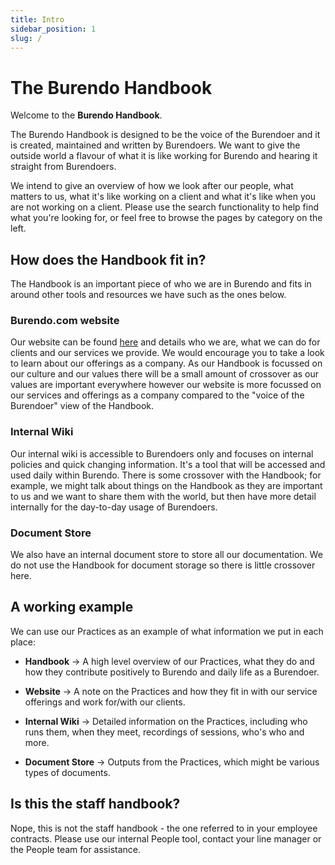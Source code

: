 ```yaml
---
title: Intro
sidebar_position: 1
slug: /
---
```

# The Burendo Handbook

Welcome to the **Burendo Handbook**.

The Burendo Handbook is designed to be the voice of the Burendoer and it is created, maintained and written by Burendoers. We want to give the outside world a flavour of what it is like working for Burendo and hearing it straight from Burendoers.

We intend to give an overview of how we look after our people, what matters to us, what it's like working on a client and what it's like when you are not working on a client. Please use the search functionality to help find what you're looking for, or feel free to browse the pages by category on the left.

## How does the Handbook fit in?

The Handbook is an important piece of who we are in Burendo and fits in around other tools and resources we have such as the ones below.

### Burendo.com website

Our website can be found [here](http://www.burendo.com) and details who we are, what we can do for clients and our services we provide. We would encourage you to take a look to learn about our offerings as a company. As our Handbook is focussed on our culture and our values there will be a small amount of crossover as our values are important everywhere however our website is more focussed on our services and offerings as a company compared to the "voice of the Burendoer" view of the Handbook.

### Internal Wiki

Our internal wiki is accessible to Burendoers only and focuses on internal policies and quick changing information. It's a tool that will be accessed and used daily within Burendo. There is some crossover with the Handbook; for example, we might talk about things on the Handbook as they are important to us and we want to share them with the world, but then have more detail internally for the day-to-day usage of Burendoers.

### Document Store

We also have an internal document store to store all our documentation. We do not use the Handbook for document storage so there is little crossover here.

## A working example

We can use our Practices as an example of what information we put in each place:

*   **Handbook** -> A high level overview of our Practices, what they do and how they contribute positively to Burendo and daily life as a Burendoer.
    
*   **Website** -> A note on the Practices and how they fit in with our service offerings and work for/with our clients.
    
*   **Internal Wiki** -> Detailed information on the Practices, including who runs them, when they meet, recordings of sessions, who's who and more.
    
*   **Document Store** -> Outputs from the Practices, which might be various types of documents.
    

## Is this the staff handbook?

Nope, this is not the staff handbook - the one referred to in your employee contracts. Please use our internal People tool, contact your line manager or the People team for assistance.